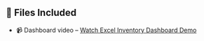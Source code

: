  ## 📂 Files Included
- 📹 Dashboard video – [Watch Excel Inventory Dashboard Demo](https://drive.google.com/file/d/1gSntwdxj9ZDfS_b4o6fsoR2Ynx_7l5Bc/view?usp=drive_link)
